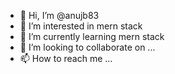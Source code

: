 - 👋 Hi, I’m @anujb83
- 👀 I’m interested in mern stack
- 🌱 I’m currently learning mern stack
- 💞️ I’m looking to collaborate on ...
- 📫 How to reach me ...

<!---
anujb83/anujb83 is a ✨ special ✨ repository because its `README.md` (this file) appears on your GitHub profile.
You can click the Preview link to take a look at your changes.
--->
